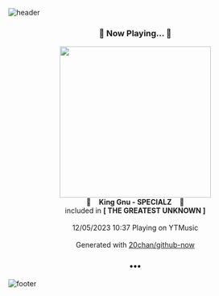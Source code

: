 ![header](https://capsule-render.vercel.app/api?type=wave&height=170&section=header&fontColor=090707&fontAlignX=45&fontAlignY=65&fontSize=100)

<h3 align="center">🎵 Now Playing... 🎵</h3>
<p align="center">
  <a href="https://music.youtube.com/watch?v=r_hJWTufE6w">
    <img width="300" src="https://lh3.googleusercontent.com/JXBhGHLdtcnnywU7nHbVhz9UZeWTHgkZ8FbkZd3osfg2SUWAHRTm8rEJlNBQVQuG33Gf9kgBqoSPwMsljw">
  </a>
  <br>
  🎵&nbsp&nbsp&nbsp <b>King Gnu - SPECIALZ</b> &nbsp&nbsp&nbsp🎵
  <br>
  included in <b>[ THE GREATEST UNKNOWN ]</b>
  
  <br />
  <br />
  12/05/2023 10:37 Playing on YTMusic
  <br />
  <br />
  Generated with <a href="https://github.com/20chan/github-now">20chan/github-now</a>
</p>

<h3 align="center">•••</h3>

![footer](https://capsule-render.vercel.app/api?type=wave&height=150&section=footer)

